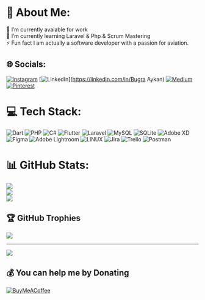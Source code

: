 # 💫 About Me:
🔭 I’m currently avaiable for work<br>🌱 I’m currently learning Laravel & Php & Scrum Mastering<br>⚡ Fun fact I am actually a software developer with a passion for aviation.


## 🌐 Socials:
[![Instagram](https://img.shields.io/badge/Instagram-%23E4405F.svg?logo=Instagram&logoColor=white)](https://instagram.com/bugraykanv) [![LinkedIn](https://img.shields.io/badge/LinkedIn-%230077B5.svg?logo=linkedin&logoColor=white)](https://linkedin.com/in/Bugra Aykan) [![Medium](https://img.shields.io/badge/Medium-12100E?logo=medium&logoColor=white)](https://medium.com/@Bugraykan) [![Pinterest](https://img.shields.io/badge/Pinterest-%23E60023.svg?logo=Pinterest&logoColor=white)](https://pinterest.com/bgrayknaykn) 

# 💻 Tech Stack:
![Dart](https://img.shields.io/badge/dart-%230175C2.svg?style=for-the-badge&logo=dart&logoColor=white) ![PHP](https://img.shields.io/badge/php-%23777BB4.svg?style=for-the-badge&logo=php&logoColor=white) ![C#](https://img.shields.io/badge/c%23-%23239120.svg?style=for-the-badge&logo=c-sharp&logoColor=white) ![Flutter](https://img.shields.io/badge/Flutter-%2302569B.svg?style=for-the-badge&logo=Flutter&logoColor=white) ![Laravel](https://img.shields.io/badge/laravel-%23FF2D20.svg?style=for-the-badge&logo=laravel&logoColor=white) ![MySQL](https://img.shields.io/badge/mysql-%2300f.svg?style=for-the-badge&logo=mysql&logoColor=white) ![SQLite](https://img.shields.io/badge/sqlite-%2307405e.svg?style=for-the-badge&logo=sqlite&logoColor=white) ![Adobe XD](https://img.shields.io/badge/Adobe%20XD-470137?style=for-the-badge&logo=Adobe%20XD&logoColor=#FF61F6) 	![Figma](https://img.shields.io/badge/figma-%23F24E1E.svg?style=for-the-badge&logo=figma&logoColor=white) ![Adobe Lightroom](https://img.shields.io/badge/Adobe%20Lightroom-31A8FF.svg?style=for-the-badge&logo=Adobe%20Lightroom&logoColor=white) ![LINUX](https://img.shields.io/badge/Linux-FCC624?style=for-the-badge&logo=linux&logoColor=black) ![Jira](https://img.shields.io/badge/jira-%230A0FFF.svg?style=for-the-badge&logo=jira&logoColor=white) ![Trello](https://img.shields.io/badge/Trello-%23026AA7.svg?style=for-the-badge&logo=Trello&logoColor=white) ![Postman](https://img.shields.io/badge/Postman-FF6C37?style=for-the-badge&logo=postman&logoColor=white)
# 📊 GitHub Stats:
![](https://github-readme-stats.vercel.app/api?username=bugraykann&theme=dark&hide_border=false&include_all_commits=true&count_private=true)<br/>
![](https://github-readme-streak-stats.herokuapp.com/?user=bugraykann&theme=dark&hide_border=false)<br/>
![](https://github-readme-stats.vercel.app/api/top-langs/?username=bugraykann&theme=dark&hide_border=false&include_all_commits=true&count_private=true&layout=compact)

## 🏆 GitHub Trophies
![](https://github-profile-trophy.vercel.app/?username=bugraykann&theme=radical&no-frame=false&no-bg=false&margin-w=4)

---
[![](https://visitcount.itsvg.in/api?id=bugraykann&icon=0&color=0)](https://visitcount.itsvg.in)

  ## 💰 You can help me by Donating
  [![BuyMeACoffee](https://img.shields.io/badge/Buy%20Me%20a%20Coffee-ffdd00?style=for-the-badge&logo=buy-me-a-coffee&logoColor=black)](https://buymeacoffee.com/https://www.buymeacoffee.com/bgraykn) 

  
<!-- Proudly created with GPRM ( https://gprm.itsvg.in ) -->
